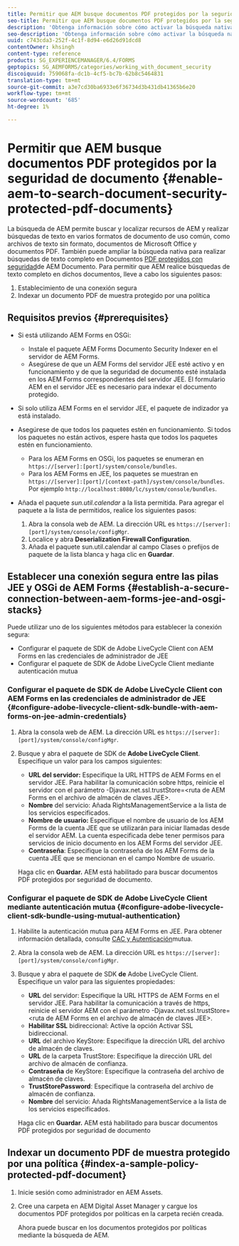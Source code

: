```yaml
---
title: Permitir que AEM busque documentos PDF protegidos por la seguridad de documento
seo-title: Permitir que AEM busque documentos PDF protegidos por la seguridad de documento
description: 'Obtenga información sobre cómo activar la búsqueda nativa de AEM para realizar búsquedas de texto completo en documentos PDF protegidos por DRM.  '
seo-description: 'Obtenga información sobre cómo activar la búsqueda nativa de AEM para realizar búsquedas de texto completo en documentos PDF protegidos por DRM.  '
uuid: c743cda3-252f-4c1f-8d94-e6d26d91dcd8
contentOwner: khsingh
content-type: reference
products: SG_EXPERIENCEMANAGER/6.4/FORMS
geptopics: SG_AEMFORMS/categories/working_with_document_security
discoiquuid: 759068fa-dc1b-4cf5-bc7b-62b8c5464831
translation-type: tm+mt
source-git-commit: a3e7cd30ba6933e6f36734d3b431db41365b6e20
workflow-type: tm+mt
source-wordcount: '685'
ht-degree: 1%

---
```



# Permitir que AEM busque documentos PDF protegidos por la seguridad de documento {#enable-aem-to-search-document-security-protected-pdf-documents}

La búsqueda de AEM permite buscar y localizar recursos de AEM y realizar búsquedas de texto en varios formatos de documento de uso común, como archivos de texto sin formato, documentos de Microsoft Office y documentos PDF. También puede ampliar la búsqueda nativa para realizar búsquedas de texto completo en Documentos [PDF protegidos con seguridad](/help/forms/using/admin-help/document-security.md)de AEM Documento. Para permitir que AEM realice búsquedas de texto completo en dichos documentos, lleve a cabo los siguientes pasos:

1. Establecimiento de una conexión segura
1. Indexar un documento PDF de muestra protegido por una política

## Requisitos previos {#prerequisites}

* Si está utilizando AEM Forms en OSGi:

   * Instale el paquete [](https://helpx.adobe.com/es/aem-forms/kb/aem-forms-releases.html) AEM Forms Documento Security Indexer en el servidor de AEM Forms.
   * Asegúrese de que un AEM Forms del servidor JEE esté activo y en funcionamiento y de que la seguridad de documento esté instalada en los AEM Forms correspondientes del servidor JEE. El formulario AEM en el servidor JEE es necesario para indexar el documento protegido.

* Si solo utiliza AEM Forms en el servidor JEE, el paquete de indizador ya está instalado.
* Asegúrese de que todos los paquetes estén en funcionamiento. Si todos los paquetes no están activos, espere hasta que todos los paquetes estén en funcionamiento.

   * Para los AEM Forms en OSGi, los paquetes se enumeran en `https://[server]:[port]/system/console/bundles`.
   * Para los AEM Forms en JEE, los paquetes se muestran en `https://[server]:[port]/[context-path]/system/console/bundles`. Por ejemplo `http://localhost:8080/lc/system/console/bundles`.

* Añada el paquete *sun.util.calendar* a la lista permitida. Para agregar el paquete a la lista de permitidos, realice los siguientes pasos:

   1. Abra la consola web de AEM. La dirección URL es `https://[server]:[port]/system/console/configMgr`.
   1. Localice y abra **Deserialization Firewall Configuration**.
   1. Añada el paquete sun.util.calendar al campo Clases o prefijos de paquete de la lista blanca y haga clic en **Guardar**.

## Establecer una conexión segura entre las pilas JEE y OSGi de AEM Forms {#establish-a-secure-connection-between-aem-forms-jee-and-osgi-stacks}

Puede utilizar uno de los siguientes métodos para establecer la conexión segura:

* Configurar el paquete de SDK de Adobe LiveCycle Client con AEM Forms en las credenciales de administrador de JEE
* Configurar el paquete de SDK de Adobe LiveCycle Client mediante autenticación mutua

### Configurar el paquete de SDK de Adobe LiveCycle Client con AEM Forms en las credenciales de administrador de JEE {#configure-adobe-livecycle-client-sdk-bundle-with-aem-forms-on-jee-admin-credentials}

1. Abra la consola web de AEM. La dirección URL es `https://[server]:[port]/system/console/configMgr`.
1. Busque y abra el paquete de SDK de **Adobe LiveCycle Client**. Especifique un valor para los campos siguientes:

   * **URL del servidor:** Especifique la URL HTTPS de AEM Forms en el servidor JEE. Para habilitar la comunicación sobre https, reinicie el servidor con el parámetro -Djavax.net.ssl.trustStore=&lt;ruta de AEM Forms en el archivo de almacén de claves JEE>.
   * **Nombre** del servicio: Añada RightsManagementService a la lista de los servicios especificados.
   * **Nombre de usuario:** Especifique el nombre de usuario de los AEM Forms de la cuenta JEE que se utilizarán para iniciar llamadas desde el servidor AEM. La cuenta especificada debe tener permisos para servicios de inicio documento en los AEM Forms del servidor JEE.
   * **Contraseña**: Especifique la contraseña de los AEM Forms de la cuenta JEE que se mencionan en el campo Nombre de usuario.

   Haga clic en **Guardar.** AEM está habilitado para buscar documentos PDF protegidos por seguridad de documento.

### Configurar el paquete de SDK de Adobe LiveCycle Client mediante autenticación mutua {#configure-adobe-livecycle-client-sdk-bundle-using-mutual-authentication}

1. Habilite la autenticación mutua para AEM Forms en JEE. Para obtener información detallada, consulte [CAC y Autenticación](https://helpx.adobe.com/livecycle/kb/cac-mutual-authentication.html)mutua.
1. Abra la consola web de AEM. La dirección URL es `https://[server]:[port]/system/console/configMgr`.
1. Busque y abra el paquete de SDK **de** Adobe LiveCycle Client. Especifique un valor para las siguientes propiedades:

   * **URL** del servidor: Especifique la URL HTTPS de AEM Forms en el servidor JEE. Para habilitar la comunicación a través de https, reinicie el servidor AEM con el parámetro -Djavax.net.ssl.trustStore=&lt;ruta de AEM Forms en el archivo de almacén de claves JEE>.
   * **Habilitar SSL** bidireccional: Active la opción Activar SSL bidireccional.
   * **URL** del archivo KeyStore: Especifique la dirección URL del archivo de almacén de claves.
   * **URL** de la carpeta TrustStore: Especifique la dirección URL del archivo de almacén de confianza.
   * **Contraseña** de KeyStore: Especifique la contraseña del archivo de almacén de claves.
   * **TrustStorePassword**: Especifique la contraseña del archivo de almacén de confianza.
   * **Nombre** del servicio: Añada RightsManagementService a la lista de los servicios especificados.

   Haga clic en **Guardar.** AEM está habilitado para buscar documentos PDF protegidos por seguridad de documento

## Indexar un documento PDF de muestra protegido por una política {#index-a-sample-policy-protected-pdf-document}

1. Inicie sesión como administrador en AEM Assets.
1. Cree una carpeta en AEM Digital Asset Manager y cargue los documentos PDF protegidos por políticas en la carpeta recién creada.

   Ahora puede buscar en los documentos protegidos por políticas mediante la búsqueda de AEM.

